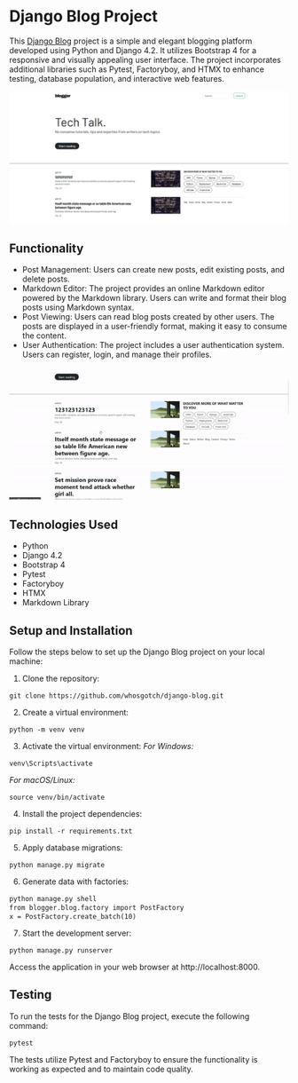 # Django Blog Project

This [Django Blog](http://whosgotch.pythonanywhere.com/) project is a simple and elegant blogging platform developed using Python and Django 4.2. It utilizes Bootstrap 4 for a responsive and visually appealing user interface. The project incorporates additional libraries such as Pytest, Factoryboy, and HTMX to enhance testing, database population, and interactive web features.

![Index page screenshot](gitreadme/blogger.png)


## Functionality

- Post Management: Users can create new posts, edit existing posts, and delete posts.
- Markdown Editor: The project provides an online Markdown editor powered by the Markdown library. Users can write and format their blog posts using Markdown syntax.
- Post Viewing: Users can read blog posts created by other users. The posts are displayed in a user-friendly format, making it easy to consume the content.
- User Authentication: The project includes a user authentication system. Users can register, login, and manage their profiles.
<p align="center">
  <img src="gitreadme/post.gif" alt="animated" /></p>

## Technologies Used

- Python
- Django 4.2
- Bootstrap 4
- Pytest
- Factoryboy
- HTMX
- Markdown Library

## Setup and Installation

Follow the steps below to set up the Django Blog project on your local machine:

1. Clone the repository:

```
git clone https://github.com/whosgotch/django-blog.git
```

2. Create a virtual environment:

```
python -m venv venv
```

3. Activate the virtual environment:
*For Windows:*

```
venv\Scripts\activate
```

*For macOS/Linux:*

```
source venv/bin/activate
```

4. Install the project dependencies:

```
pip install -r requirements.txt
```

5. Apply database migrations:

```
python manage.py migrate
```

6. Generate data with factories:

```
python manage.py shell
from blogger.blog.factory import PostFactory
x = PostFactory.create_batch(10)
```

7. Start the development server:

```
python manage.py runserver
```

Access the application in your web browser at http://localhost:8000.

## Testing

To run the tests for the Django Blog project, execute the following command:

```
pytest
```

The tests utilize Pytest and Factoryboy to ensure the functionality is working as expected and to maintain code quality.


